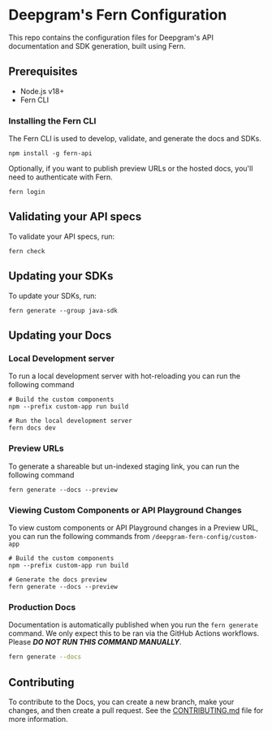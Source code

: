 # Deepgram's Fern Configuration

This repo contains the configuration files for Deepgram's API documentation and SDK generation, built using Fern.

## Prerequisites

- Node.js v18+
- Fern CLI

### Installing the Fern CLI

The Fern CLI is used to develop, validate, and generate the docs and SDKs.

```shell
npm install -g fern-api
```

Optionally, if you want to publish preview URLs or the hosted docs, you'll need to authenticate with Fern.

```shell
fern login
```

## Validating your API specs

To validate your API specs, run:

```shell
fern check
```

## Updating your SDKs

To update your SDKs, run:

```shell
fern generate --group java-sdk
```

## Updating your Docs

### Local Development server

To run a local development server with hot-reloading you can run the following command

```shell
# Build the custom components
npm --prefix custom-app run build

# Run the local development server
fern docs dev
```

### Preview URLs

To generate a shareable but un-indexed staging link, you can run the following command

```shell
fern generate --docs --preview
```

### Viewing Custom Components or API Playground Changes

To view custom components or API Playground changes in a Preview URL, you can run the following commands from `/deepgram-fern-config/custom-app`

```shell
# Build the custom components
npm --prefix custom-app run build

# Generate the docs preview
fern generate --docs --preview
```

### Production Docs

Documentation is automatically published when you run the `fern generate` command. We only expect this to be ran via the GitHub Actions workflows. Please ***DO NOT RUN THIS COMMAND MANUALLY***.

```sh
fern generate --docs
```

## Contributing

To contribute to the Docs, you can create a new branch, make your changes, and then create a pull request. See the [CONTRIBUTING.md](CONTRIBUTING.md) file for more information.
